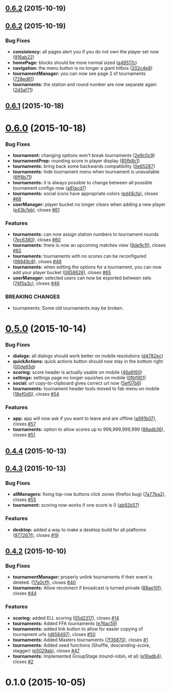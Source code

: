 <a name="0.6.2"></a>
## [0.6.2](https://github.com/seiyria/openchallenge/compare/0.6.2...v0.6.2) (2015-10-19)




<a name="0.6.2"></a>
## [0.6.2](https://github.com/seiyria/openchallenge/compare/0.6.1...0.6.2) (2015-10-19)


### Bug Fixes

* **consistency:** all pages alert you if you do not own the player set now ([916ab22](https://github.com/seiyria/openchallenge/commit/916ab22))
* **homePage:** blocks should be more normal sized ([a49517c](https://github.com/seiyria/openchallenge/commit/a49517c))
* **navigation:** the menu button is no longer a giant hitbox ([202c4e8](https://github.com/seiyria/openchallenge/commit/202c4e8))
* **tournamentManager:** you can now see page 2 of tournaments ([728ed61](https://github.com/seiyria/openchallenge/commit/728ed61))
* **tournaments:** the station and round number are now separate again ([2d3af71](https://github.com/seiyria/openchallenge/commit/2d3af71))



<a name="0.6.1"></a>
## [0.6.1](https://github.com/seiyria/openchallenge/compare/0.6.0...0.6.1) (2015-10-18)




<a name="0.6.0"></a>
# [0.6.0](https://github.com/seiyria/openchallenge/compare/0.5.0...0.6.0) (2015-10-18)


### Bug Fixes

* **tournament:** changing options won't break tournaments ([2e9c0c9](https://github.com/seiyria/openchallenge/commit/2e9c0c9))
* **tournamentPrep:** rounding score in player display ([85fb8c1](https://github.com/seiyria/openchallenge/commit/85fb8c1))
* **tournaments:** bring back some backwards compatibility ([0e65287](https://github.com/seiyria/openchallenge/commit/0e65287))
* **tournaments:** hide tournament menu when tournament is unavailable ([6ff8b71](https://github.com/seiyria/openchallenge/commit/6ff8b71))
* **tournaments:** it is always possible to change between all possible tournament configs now ([a81acd7](https://github.com/seiyria/openchallenge/commit/a81acd7))
* **tournaments:** social icons have appropriate colors ([ed48cfa](https://github.com/seiyria/openchallenge/commit/ed48cfa)), closes [#68](https://github.com/seiyria/openchallenge/issues/68)
* **userManager:** player bucket no longer clears when adding a new player ([e43b7eb](https://github.com/seiyria/openchallenge/commit/e43b7eb)), closes [#61](https://github.com/seiyria/openchallenge/issues/61)

### Features

* **tournaments:** can now assign station numbers to tournament rounds ([7ec6380](https://github.com/seiyria/openchallenge/commit/7ec6380)), closes [#60](https://github.com/seiyria/openchallenge/issues/60)
* **tournaments:** there is now an upcoming matches view ([9de9c1f](https://github.com/seiyria/openchallenge/commit/9de9c1f)), closes [#62](https://github.com/seiyria/openchallenge/issues/62)
* **tournaments:** tournaments with no scores can be reconfigured ([06849c8](https://github.com/seiyria/openchallenge/commit/06849c8)), closes [#48](https://github.com/seiyria/openchallenge/issues/48)
* **tournaments:** when editing the options for a tournament, you can now add your player bucket ([0858626](https://github.com/seiyria/openchallenge/commit/0858626)), closes [#65](https://github.com/seiyria/openchallenge/issues/65)
* **userManager:** selected users can now be exported between sets ([74f0a3c](https://github.com/seiyria/openchallenge/commit/74f0a3c)), closes [#46](https://github.com/seiyria/openchallenge/issues/46)


### BREAKING CHANGES

* tournaments: Some old tournaments may be broken.



<a name="0.5.0"></a>
# [0.5.0](https://github.com/seiyria/openchallenge/compare/0.4.4...0.5.0) (2015-10-14)


### Bug Fixes

* **dialogs:** all dialogs should work better on mobile resolutions ([d4782ec](https://github.com/seiyria/openchallenge/commit/d4782ec))
* **quickActions:** quick actions button should now stay in the bottom right ([00de65d](https://github.com/seiyria/openchallenge/commit/00de65d))
* **scoring:** score header is actually usable on mobile ([46a6f60](https://github.com/seiyria/openchallenge/commit/46a6f60))
* **settings:** settings page no longer squishes on mobile ([0fbf901](https://github.com/seiyria/openchallenge/commit/0fbf901))
* **social:** url copy-to-clipboard gives correct url now ([5ef07b6](https://github.com/seiyria/openchallenge/commit/5ef07b6))
* **tournaments:** tournament header tools moved to fab menu on mobile ([18ef0d0](https://github.com/seiyria/openchallenge/commit/18ef0d0)), closes [#54](https://github.com/seiyria/openchallenge/issues/54)

### Features

* **app:** app will now ask if you want to leave and are offline ([a991b07](https://github.com/seiyria/openchallenge/commit/a991b07)), closes [#57](https://github.com/seiyria/openchallenge/issues/57)
* **tournaments:** option to allow scores up to 999,999,999,999 ([88adb36](https://github.com/seiyria/openchallenge/commit/88adb36)), closes [#51](https://github.com/seiyria/openchallenge/issues/51)



<a name="0.4.4"></a>
## [0.4.4](https://github.com/seiyria/openchallenge/compare/0.4.3...0.4.4) (2015-10-13)




<a name="0.4.3"></a>
## [0.4.3](https://github.com/seiyria/openchallenge/compare/0.4.2...0.4.3) (2015-10-13)


### Bug Fixes

* **allManagers:** fixing top-row buttons click zones (firefox bug) ([7a77ba2](https://github.com/seiyria/openchallenge/commit/7a77ba2)), closes [#55](https://github.com/seiyria/openchallenge/issues/55)
* **tournament:** scoring now works if one score is 0 ([ab92b57](https://github.com/seiyria/openchallenge/commit/ab92b57))

### Features

* **desktop:** added a way to make a desktop build for all platforms ([977267f](https://github.com/seiyria/openchallenge/commit/977267f)), closes [#19](https://github.com/seiyria/openchallenge/issues/19)



<a name="0.4.2"></a>
## [0.4.2](https://github.com/seiyria/openchallenge/compare/0.4.1...0.4.2) (2015-10-10)


### Bug Fixes

* **tournamentManager:** properly unlink tournaments if their event is deleted. ([17a0cff](https://github.com/seiyria/openchallenge/commit/17a0cff)), closes [#40](https://github.com/seiyria/openchallenge/issues/40)
* **tournaments:** Allow reconnect if broadcast is turned private ([88ae10f](https://github.com/seiyria/openchallenge/commit/88ae10f)), closes [#44](https://github.com/seiyria/openchallenge/issues/44)

### Features

* **scoring:** added ELL scoring ([05d2317](https://github.com/seiyria/openchallenge/commit/05d2317)), closes [#14](https://github.com/seiyria/openchallenge/issues/14)
* **tournaments:** Added FFA tournaments ([e76ac59](https://github.com/seiyria/openchallenge/commit/e76ac59))
* **tournaments:** added link button to allow for easier copying of tournament urls ([d658497](https://github.com/seiyria/openchallenge/commit/d658497)), closes [#50](https://github.com/seiyria/openchallenge/issues/50)
* **tournaments:** Added Masters tournaments ([7f36870](https://github.com/seiyria/openchallenge/commit/7f36870)), closes [#1](https://github.com/seiyria/openchallenge/issues/1)
* **tournaments:** Added seed functions (Shuffle, descending-score, stagger) ([e5029ab](https://github.com/seiyria/openchallenge/commit/e5029ab)), closes [#47](https://github.com/seiyria/openchallenge/issues/47)
* **tournaments:** Implemented GroupStage (round-robin, et al) ([e16adb4](https://github.com/seiyria/openchallenge/commit/e16adb4)), closes [#2](https://github.com/seiyria/openchallenge/issues/2)



<a name="0.1.0"></a>
# 0.1.0 (2015-10-05)




